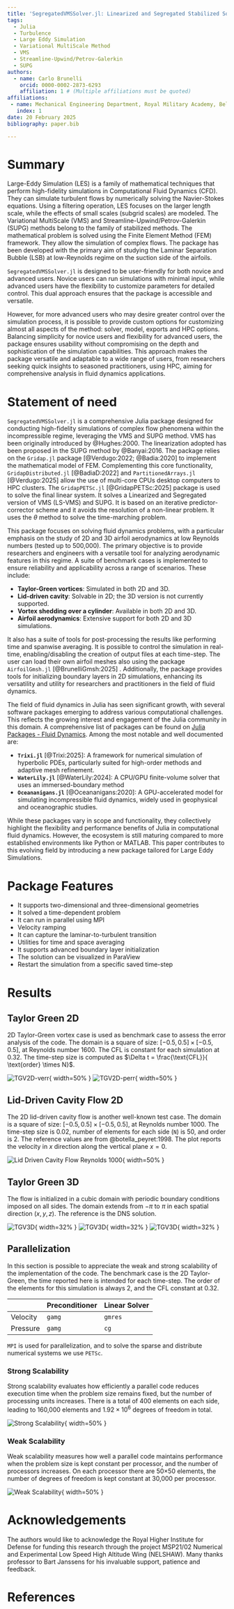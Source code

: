 ```yaml
---
title: 'SegregatedVMSSolver.jl: Linearized and Segregated Stabilized Solver for Large Eddy Simulation in Julia'
tags:
  - Julia
  - Turbulence
  - Large Eddy Simulation
  - Variational MultiScale Method
  - VMS
  - Streamline-Upwind/Petrov-Galerkin
  - SUPG
authors:
  - name: Carlo Brunelli
    orcid: 0000-0002-2873-6293
    affiliation: 1 # (Multiple affiliations must be quoted)
affiliations:
 - name: Mechanical Engineering Department, Royal Military Academy, Belgium
   index: 1
date: 20 February 2025
bibliography: paper.bib

---
```


# Summary
Large-Eddy Simulation (LES) is a family of mathematical techniques that perform high-fidelity simulations in Computational Fluid Dynamics (CFD). They can simulate turbulent flows by numerically solving the Navier-Stokes equations. Using a filtering operation, LES focuses on the larger length scale, while the effects of small scales (subgrid scales) are modeled. The Variational MultiScale (VMS) and Streamline-Upwind/Petrov-Galerkin (SUPG) methods belong to the family of stabilized methods. The mathematical problem is solved using the Finite Element Method (FEM) framework. They allow the simulation of complex flows. The package has been developed with the primary aim of studying the Laminar Separation Bubble (LSB) at low-Reynolds regime on the suction side of the airfoils. 

`SegregatedVMSSolver.jl` is designed to be user-friendly for both novice and advanced users. Novice users can run simulations with minimal input, while advanced users have the flexibility to customize parameters for detailed control. This dual approach ensures that the package is accessible and versatile.

However, for more advanced users who may desire greater control over the simulation process, it is possible to provide custom options for customizing almost all aspects of the method: solver, model, exports and HPC options. Balancing simplicity for novice users and flexibility for advanced users, the package ensures usability without compromising on the depth and sophistication of the simulation capabilities. This approach makes the package versatile and adaptable to a wide range of users, from researchers seeking quick insights to seasoned practitioners, using HPC, aiming for comprehensive analysis in fluid dynamics applications.


# Statement of need
`SegregatedVMSSolver.jl` is a comprehensive Julia package designed for conducting high-fidelity simulations of complex flow phenomena within the incompressible regime, leveraging the VMS and SUPG method. VMS has been originally introduced by @Hughes:2000. The linearization adopted has been proposed in the SUPG method by @Banyai:2016. 
The package relies on the `Gridap.jl` package [@Verdugo:2022; @Badia:2020] to implement the mathematical model of FEM. Complementing this core functionality, `GridapDistributed.jl` [@BadiaD:2022] and `PartitionedArrays.jl` [@Verdugo:2025] allow the use of multi-core CPUs desktop computers to HPC clusters. The `GridapPETSc.jl` [@GridapPETSc:2025] package is used to solve the final linear system. 
It solves a Linearized and Segregated version of VMS (LS-VMS) and SUPG. It is based on an iterative predictor-corrector scheme and it avoids the resolution of a non-linear problem. It uses the $\theta$ method to solve the time-marching problem. 

This package focuses on solving fluid dynamics problems, with a particular emphasis on the study of 2D and 3D airfoil aerodynamics at low Reynolds numbers (tested up to 500,000). The primary objective is to provide researchers and engineers with a versatile tool for analyzing aerodynamic features in this regime. 
A suite of benchmark cases is implemented to ensure reliability and applicability across a range of scenarios. These include:

- **Taylor-Green vortices**: Simulated in both 2D and 3D.
- **Lid-driven cavity**: Solvable in 2D; the 3D version is not currently supported.
- **Vortex shedding over a cylinder**: Available in both 2D and 3D.
- **Airfoil aerodynamics**: Extensive support for both 2D and 3D simulations.

It also has a suite of tools for post-processing the results like performing time and spanwise averaging. It is possible to control the simulation in real-time, enabling/disabling the creation of output files at each time-step. The user can load their own airfoil meshes also using the package `AirfoilGmsh.jl` [@BrunelliGmsh:2025] . Additionally, the package provides tools for initializing boundary layers in 2D simulations, enhancing its versatility and utility for researchers and practitioners in the field of fluid dynamics.

The field of fluid dynamics in Julia has seen significant growth, with several software packages emerging to address various computational challenges. This reflects the growing interest and engagement of the Julia community in this domain. A comprehensive list of packages can be found on [Julia Packages - Fluid Dynamics](https://juliapackages.com/c/fluid-dynamics). Among the most notable and well documented are:

- **`Trixi.jl`** [@Trixi:2025]: A framework for numerical simulation of hyperbolic PDEs, particularly suited for high-order methods and adaptive mesh refinement.
- **`WaterLily.jl`** [@WaterLily:2024]: A CPU/GPU finite-volume solver that uses an immersed-boundary method
- **`Oceananigans.jl`** [@Oceananigans:2020]: A GPU-accelerated model for simulating incompressible fluid dynamics, widely used in geophysical and oceanographic studies.

While these packages vary in scope and functionality, they collectively highlight the flexibility and performance benefits of Julia in computational fluid dynamics. However, the ecosystem is still maturing compared to more established environments like Python or MATLAB. This paper contributes to this evolving field by introducing a new package tailored for Large Eddy Simulations.


# Package Features
- It supports two-dimensional and three-dimensional geometries
- It solved a time-dependent problem
- It can run in parallel using MPI
- Velocity ramping
- It can capture the laminar-to-turbulent transition
- Utilities for time and space averaging
- It supports advanced boundary layer initialization
- The solution can be visualized in ParaView
- Restart the simulation from a specific saved time-step

# Results

## Taylor Green 2D
2D Taylor-Green vortex case is used as benchmark case to assess the error analysis of the code. The domain is a square of size: $[-0.5,0.5] \times [-0.5,0.5]$, at Reynolds number 1600. 
The CFL is constant for each simulation at 0.32. 
The time-step size is computed as $\Delta t = \frac{\text{CFL}}{ \text{order} \times N}$.

![TGV2D-verr](images/verr.png){ width=50%  }
![TGV2D-perr](images/perr.png){ width=50%  }

## Lid-Driven Cavity Flow 2D
The 2D lid-driven cavity flow is another well-known test case. The domain is a square of size: $[-0.5,0.5] \times [-0.5,0.5]$, at Reynolds number 1000. The time-step size is 0.02, number of elements for each side (`N`) is 50, and order is 2. 
The reference values are from @botella_peyret:1998. 
The plot reports the velocity in $x$ direction along the vertical plane $x = 0$.

![Lid Driven Cavity Flow Reynolds 1000](images/LS-VMS-LD-1000.png){ width=50%  }

## Taylor Green 3D
The flow is initialized in a cubic domain with periodic boundary conditions imposed on all sides. The domain extends from $-\pi$ to $\pi$ in each spatial direction $(x, y, z)$. 
The reference is the DNS solution.

![TGV3D](images/TGV_64_Q1.png){ width=32%  }
![TGV3D](images/TGV_32_Q2.png){ width=32%  }
![TGV3D](images/TGV_64_Q2.png){ width=32%  }


## Parallelization
In this section is possible to appreciate the weak and strong scalability of the implementation of the code. The benchmark case is the 2D Taylor-Green, the time reported here is intended for each time-step. The order of the elements for this simulation is always 2, and the CFL constant at 0.32.

|           | Preconditioner   | Linear Solver   |
|-----------|------------------|-----------------|
| Velocity  | `gamg`           |       `gmres`   |
| Pressure  | `gamg`           |          `cg`   |

`MPI` is used for parallelization, and to solve the sparse and distribute numerical systems we use `PETSc`.

### Strong Scalability
Strong scalability evaluates how efficiently a parallel code reduces execution time when the problem size remains fixed, but the number of processing units increases. There is a total of 400 elements on each side, leading to 160,000 elements and $1.92 \times 10^6$ degrees of freedom in total.

![Strong Scalability](images/STRONG_TGV.png){ width=50%  }


### Weak Scalability
Weak scalability measures how well a parallel code maintains performance when the problem size is kept constant per processor, and the number of processors increases. On each processor there are 50$\times$50 elements, the number of degrees of freedom is kept constant at 30,000 per processor.

![Weak Scalability](images/WEAK_TGV.png){ width=50%  }


# Acknowledgements
The authors would like to acknowledge the Royal Higher Institute for Defense for funding this research through the project MSP21/02 Numerical and Experimental Low Speed High Altitude Wing (NELSHAW).  Many thanks professor to Bart Janssens for his invaluable support, patience and feedback.

# References
